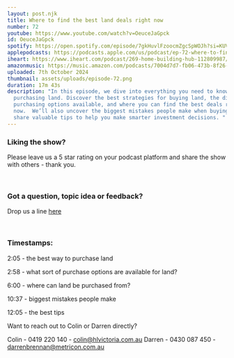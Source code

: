 ```yaml
---
layout: post.njk
title: Where to find the best land deals right now
number: 72
youtube: https://www.youtube.com/watch?v=OeuceJaGpck
id: OeuceJaGpck
spotify: https://open.spotify.com/episode/7gkHuvlFzoocmZgcSpWOJh?si=KUVdIBamQmGjnSrGjU2now
applepodcasts: https://podcasts.apple.com/us/podcast/ep-72-where-to-find-the-best-land-deals-right-now/id1681936589?i=1000671985036
iheart: https://www.iheart.com/podcast/269-home-building-hub-112809987/episode/ep-72-where-to-find-224335613/
amazonmusic: https://music.amazon.com/podcasts/7004d7d7-fb06-473b-8f26-8ce9992cac11/episodes/94478f97-e588-484e-95de-59b4d9055035/home-building-hub-ep-72-where-to-find-the-best-land-deals-right-now
uploaded: 7th October 2024
thumbnail: assets/uploads/episode-72.png
duration: 17m 43s
description: "In this episode, we dive into everything you need to know about
  purchasing land. Discover the best strategies for buying land, the different
  purchasing options available, and where you can find the best deals right
  now.  We’ll also uncover the biggest mistakes people make when buying land and
  share valuable tips to help you make smarter investment decisions. "
---
```

### Liking the show?

Please leave us a 5 star rating on your podcast platform and share the show with others - thank you.

<br>

### Got a question, topic idea or feedback?

Drop us a line <a href="/contact" id="contact-us" target="_blank">here</a>

<br>

### Timestamps:

2:05 - the best way to purchase land

2:58 - what sort of purchase options are available for land?

6:00 - where can land be purchased from?

10:37 - biggest mistakes people make

12:05 - the best tips

Want to reach out to Colin or Darren directly?

Colin - 0419 220 140 - colin@hlvictoria.com.au
Darren - 0430 087 450 - darrenbrennan@metricon.com.au